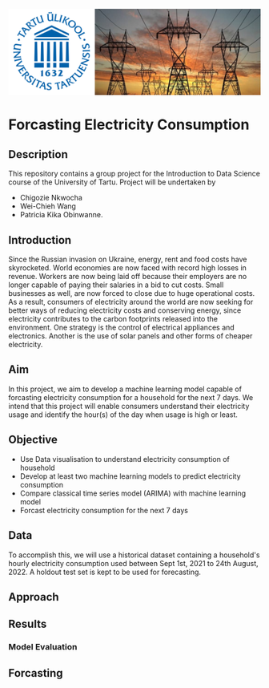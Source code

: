 
![page_image](images/page_design.png)

# Forcasting Electricity Consumption

## Description

This repository contains a group project for the Introduction to Data Science course of the University of Tartu.
Project will be undertaken by 
- Chigozie Nkwocha
- Wei-Chieh Wang
- Patricia Kika Obinwanne.

## Introduction

Since the Russian invasion on Ukraine, energy, rent and food costs have skyrocketed. World economies are now faced with record high losses in revenue. Workers are now being laid off because their employers are no longer capable of paying their salaries in a bid to cut costs. Small businesses as well, are now forced to close due to huge operational costs. As a result, consumers of electricity around the world are now seeking for better ways of reducing electricity costs and conserving energy, since electricity contributes to the carbon footprints released into the environment. One strategy is the control of electrical appliances and electronics. Another is the use of solar panels and other forms of cheaper electricity.

## Aim
In this project, we aim to develop a machine learning model capable of forcasting electricity consumption for a household for the next 7 days. We intend that this project will enable consumers understand their electricity usage and identify the hour(s) of the day when usage is high or least. 

## Objective
- Use Data visualisation to understand electricity consumption of household
- Develop at least two machine learning models to predict electricity consumption
- Compare classical time series model (ARIMA) with machine learning model
- Forcast electricity consumption for the next 7 days

## Data
To accomplish this, we will use a historical dataset containing a household's hourly electricity consumption used between Sept 1st, 2021 to 24th August, 2022. A holdout test set is kept to be used for forecasting.

## Approach

## Results

### Model Evaluation

## Forcasting






